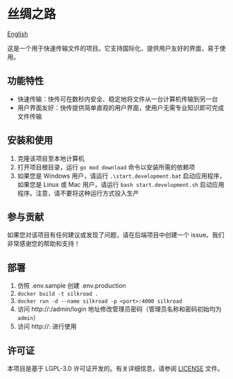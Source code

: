# 丝绸之路

[English](https://github.com/ZDSJdeJT/silkroad-backend/blob/main/README_en.md)

这是一个用于快速传输文件的项目。它支持国际化，提供用户友好的界面，易于使用。

## 功能特性

- 快速传输：快传可在数秒内安全、稳定地将文件从一台计算机传输到另一台
- 用户界面友好：快传提供简单直观的用户界面，使用户无需专业知识即可完成文件传输

## 安装和使用

1. 克隆该项目至本地计算机
2. 打开项目根目录，运行 `go mod download` 命令以安装所需的依赖项
3. 如果您是 Windows 用户，请运行 `.\start.development.bat` 启动应用程序，如果您是 Linux 或 Mac 用户，请运行 `bash start.development.sh` 启动应用程序。注意，请不要将这种运行方式投入生产

## 参与贡献

如果您对该项目有任何建议或发现了问题，请在后端项目中创建一个 issue。我们非常感谢您的帮助和支持！

## 部署

1. 仿照 .env.sample 创建 .env.production
2. `docker build -t silkroad .`
3. `docker run -d --name silkroad -p <port>:4000 silkroad`
4. 访问 http://<ip>:<port>/admin/login 地址修改管理员密码（管理员名称和密码初始均为`admin`）
5. 访问 http://<ip>:<port> 进行使用

## 许可证

本项目是基于 LGPL-3.0 许可证开发的。有关详细信息，请参阅 [LICENSE](https://github.com/ZDSJdeJT/silkroad-backend/blob/main/LICENSE) 文件。
